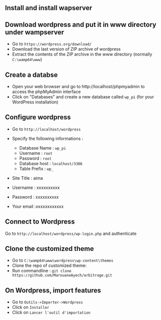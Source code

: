 ## Install and install wapserver

## Download wordpress and put it in www directory under wampserver
- Go to `https://wordpress.org/download/`
- Download the last version of ZIP archive of wordpress
- Extract the contents of the ZIP archive in the www directory (normally `C:\wamp64\www`)

## Create a databse
- Open your web browser and go to http://localhost/phpmyadmin to access the phpMyAdmin interface
- Click on "Databases" and create a new database called `wp_pi` (for your WordPress installation)

## Configure wordpress
- Go to `http://localhost/wordpress`
- Specify the following informations :
  - Database Name : `wp_pi`
  - Username : `root`
  - Password : `root`
  - Database host : `localhost/3306`
  - Table Prefix : `wp_`

- Site Title : aima
- Username : xxxxxxxxxx
- Password : xxxxxxxxxx
- Your email :xxxxxxxxxxxx

## Connect to Wordpress
Go to `http://localhost/wordpress/wp-login.php` and authenticate

## Clone the customized theme
- Go to `C:\wamp64\www\wordpress\wp-content\themes`
- Clone the repo of customized theme:
- Run commandline :
`git clone https://github.com/MarouaneAyech/arbitrage.git`

## On Wordpress, import features
- Go to `Outils->Importer->Wordpress`
- Click on `Installer`
- Click on `Lancer l'outil d'importation`